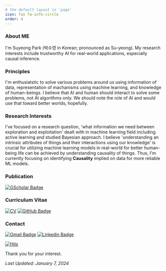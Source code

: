 ```yaml
---
# the default layout is 'page'
icon: fas fa-info-circle
order: 4
---
```


### About ME

I'm Suyeong Park (박수영 in Korean; pronounced as Su-yeong). My research interests include trustworthy AI for real-world applications, especially causal inference.


### Principles
I'm enthusiatstic to solve various problems around us using information of data, representation of machanisms using machine learning, and knowledge of human-beings. 
I believe that AI and human should interact to solve some problems, not AI algorithms only.
We should note the role of AI and would use that toward better worlds, hopefully.

### Research Interests
I've focused on a research question, 'what information we need between exploration and exploitation' dealt with in machine learning field including active learning and studied Bayesian approach.
I believe 'understanding an intrinsic attributes of things and their interactions using our knowledge' is crucial for utilizing machine learning models in real-world for better human-being life can be achieved by understanding causality of things.
Thus, I'm currently focusing on identifying __Causality__ implied on data for more reliable ML models.

### Publication
[![GScholar Badge](https://img.shields.io/badge/-Google%20Scholar-blue)](https://scholar.google.com/citations?user=-pQY91AAAAAJ&hl=ko)

### Curriculum Vitae
[![CV](https://img.shields.io/badge/CV-green.svg)](/assets/files/CV.pdf)
[![GitHub Badge](https://img.shields.io/badge/-Github-black?style=flat-square&logo=github&link=https://github.com/euphoria0-0)](https://github.com/euphoria0-0)

### Contact
[![Gmail Badge](https://img.shields.io/badge/Gmail-d14836?style=flat&logo=Gmail&logoColor=white&link=mailto:suyeong.park0@gmail.com)](mailto:suyeong.park0@gmail.com)
[![Linkedin Badge](https://img.shields.io/badge/Linkedin-blue?style=flat&logo=Linkedin&logoColor=white&link=https://www.linkedin.com/in/suyeong-p-782a62187/)](https://www.linkedin.com/in/suyeong-p-782a62187/) 



[![Hits](https://hits.sh/euphoria0-0.github.io/about.svg?view=today-total&color=007ec6)](https://hits.sh/euphoria0-0.github.io/about/)

Thank you for your interest.





*Last Updated: January 7, 2024*

